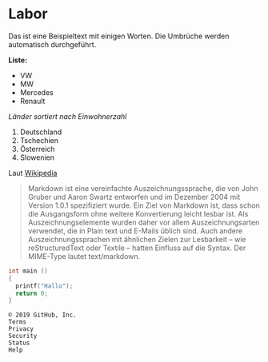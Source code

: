 # Labor

Das ist eine Beispieltext mit einigen Worten. Die Umbrüche werden automatisch durchgeführt.

**Liste:**
  * VW
  * MW
  * Mercedes
  * Renault
  
*Länder sortiert nach Einwohnerzahl*
  1. Deutschland
  2. Tschechien
  3. Österreich
  4. Slowenien
  
Laut [Wikipedia](https://de.wikipedia.org/wiki/Markdown)
> Markdown ist eine vereinfachte Auszeichnungssprache, die von John Gruber und Aaron Swartz entworfen und im Dezember 2004 mit Version 1.0.1 spezifiziert wurde. Ein Ziel von Markdown ist, dass schon die Ausgangsform ohne weitere Konvertierung leicht lesbar ist. Als Auszeichnungselemente wurden daher vor allem Auszeichnungsarten verwendet, die in Plain text und E-Mails üblich sind. Auch andere Auszeichnungssprachen mit ähnlichen Zielen zur Lesbarkeit – wie reStructuredText oder Textile – hatten Einfluss auf die Syntax. Der MIME-Type lautet text/markdown.

```C
int main ()
{
  printf("Hallo");
  return 0;
}  
```

    © 2019 GitHub, Inc.
    Terms
    Privacy
    Security
    Status
    Help

